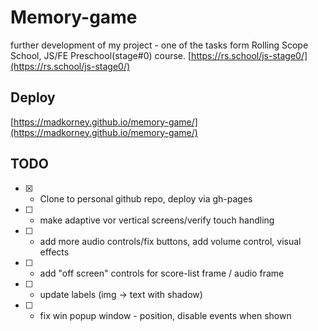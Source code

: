 # Memory-game

further development of my project - one of the tasks form Rolling Scope School, JS/FE Preschool(stage#0) course.
[https://rs.school/js-stage0/](https://rs.school/js-stage0/)

## Deploy
[https://madkorney.github.io/memory-game/](https://madkorney.github.io/memory-game/)

## TODO
+ [x] - Clone to personal github repo, deploy via gh-pages  
+ [ ] - make adaptive vor vertical screens/verify touch handling  
+ [ ] - add more audio controls/fix buttons, add volume control, visual effects  
+ [ ] - add "off screen" controls for score-list frame  / audio frame  
+ [ ] - update labels (img -> text with shadow)  
+ [ ] - fix win popup window - position, disable events when shown  